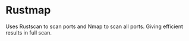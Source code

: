 # Rustmap
Uses Rustscan to scan ports and Nmap to scan all ports. Giving efficient results in full scan.
